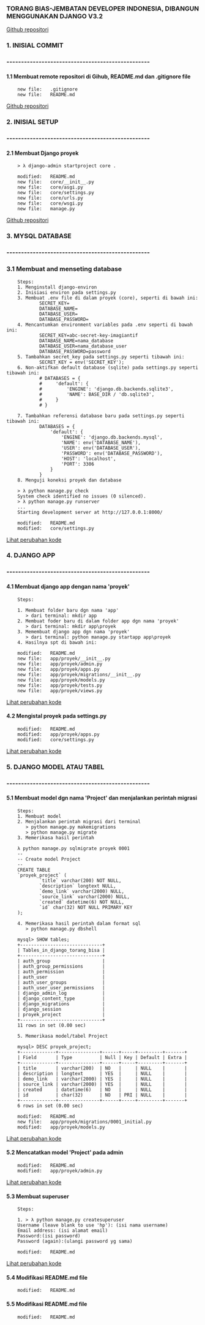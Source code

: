 ### TORANG BIAS-JEMBATAN DEVELOPER INDONESIA, DIBANGUN MENGGUNAKAN DJANGO V3.2


<a href="https://github.com/gurnitha/django-torang-bisa" target="_blank">Github repositori</a>


### 1. INISIAL COMMIT
### -------------------------------------------------


#### 1.1 Membuat remote repositori di Gihub, README.md dan .gitignore file

        new file:   .gitignore
        new file:   README.md

<a href="https://github.com/gurnitha/django-torang-bisa/commits/main" target="_blank">Github repositori</a>


### 2. INISIAL SETUP
### -------------------------------------------------


#### 2.1 Membuat Django proyek

        > λ django-admin startproject core .

        modified:   README.md
        new file:   core/__init__.py
        new file:   core/asgi.py
        new file:   core/settings.py
        new file:   core/urls.py
        new file:   core/wsgi.py
        new file:   manage.py

<a href="https://github.com/gurnitha/django-torang-bisa/commits/main" target="_blank" rel="noopener noreferrer">Github repositori</a>


### 3. MYSQL DATABASE
### -------------------------------------------------


### 3.1 Membuat and menseting database

        Steps:
        1. Menginstall django-environ
        2. Inisiasi environ pada settings.py 
        3. Membuat .env file di dalam proyek (core), seperti di bawah ini:
                SECRET_KEY=
                DATABASE_NAME=
                DATABASE_USER=
                DATABASE_PASSWORD=
        4. Mencantumkan environment variables pada .env seperti di bawah ini:
                SECRET_KEY=abc-secret-key-imagiantif
                DATABASE_NAME=nama_database
                DATABASE_USER=nama_database_user
                DATABASE_PASSWORD=password
        5. Tambahkan secret_key pada settings.py seperti tibawah ini:
                SECRET_KEY = env('SECRET_KEY');
        6. Non-aktifkan default database (sqlite) pada settings.py seperti tibawah ini:
                # DATABASES = {
                #     'default': {
                #         'ENGINE': 'django.db.backends.sqlite3',
                #         'NAME': BASE_DIR / 'db.sqlite3',
                #     }
                # }

        7. Tambahkan referensi database baru pada settings.py seperti tibawah ini:
                DATABASES = {
                    'default': {
                        'ENGINE': 'django.db.backends.mysql',
                        'NAME': env('DATABASE_NAME'),
                        'USER': env('DATABASE_USER'),
                        'PASSWORD': env('DATABASE_PASSWORD'),
                        'HOST': 'localhost',
                        'PORT': 3306
                    }
                }
        8. Menguji koneksi proyek dan database

        > λ python manage.py check
        System check identified no issues (0 silenced).
        > λ python manage.py runserver
        ...
        Starting development server at http://127.0.0.1:8000/

        modified:   README.md
        modified:   core/settings.py

<a href="https://github.com/gurnitha/django-torang-bisa/commit/ba06979cf35628726f0f1feca15a95811755ad05" target="_blank" rel="noopener noreferrer">Lihat perubahan kode</a>


### 4. DJANGO APP
### -------------------------------------------------


#### 4.1 Membuat django app dengan nama 'proyek'

        Steps:

        1. Membuat folder baru dgn nama 'app'
           > dari terminal: mkdir app
        2. Membuat foder baru di dalam folder app dgn nama 'proyek'
           > dari terminal: mkdir app\proyek
        3. Memembuat django app dgn nama 'proyek'
           > dari terminal: python manage.py startapp app\proyek
        4. Hasilnya spt di bawah ini:

        modified:   README.md
        new file:   app/proyek/__init__.py
        new file:   app/proyek/admin.py
        new file:   app/proyek/apps.py
        new file:   app/proyek/migrations/__init__.py
        new file:   app/proyek/models.py
        new file:   app/proyek/tests.py
        new file:   app/proyek/views.py       

<a href="https://github.com/gurnitha/django-torang-bisa/commit/134ee3940b5dc1375525df4cc318326c4d462c6e" target="_blank" rel="noopener noreferrer">Lihat perubahan kode</a>


#### 4.2 Mengistal proyek pada settings.py

        modified:   README.md
        modified:   app/proyek/apps.py
        modified:   core/settings.py

<a href="https://github.com/gurnitha/django-torang-bisa/commit/5d99f6cb698d4dc6b2e220f604c50119b4254e0b" target="_blank" rel="noopener noreferrer">Lihat perubahan kode</a>


### 5. DJANGO MODEL ATAU TABEL
### -------------------------------------------------


#### 5.1 Membuat model dgn nama 'Project' dan menjalankan perintah migrasi

        Steps:
        1. Membuat model
        2. Menjalankan perintah migrasi dari terminal
           > python manage.py makemigrations
           > python manage.py migrate
        3. Memerikasa hasil perintah

        λ python manage.py sqlmigrate proyek 0001
        --
        -- Create model Project
        --
        CREATE TABLE 
        `proyek_project` (
                `title` varchar(200) NOT NULL, 
                `description` longtext NULL, 
                `demo_link` varchar(2000) NULL, 
                `source_link` varchar(2000) NULL, 
                `created` datetime(6) NOT NULL, 
                `id` char(32) NOT NULL PRIMARY KEY
        ); 

        4. Memerikasa hasil perintah dalam format sql        
           > python manage.py dbshell 

        mysql> SHOW tables;
        +------------------------------+
        | Tables_in_django_torang_bisa |
        +------------------------------+
        | auth_group                   |
        | auth_group_permissions       |
        | auth_permission              |
        | auth_user                    |
        | auth_user_groups             |
        | auth_user_user_permissions   |
        | django_admin_log             |
        | django_content_type          |
        | django_migrations            |
        | django_session               |
        | proyek_project               |
        +------------------------------+
        11 rows in set (0.00 sec)

        5. Memerikasa model/tabel Project

        mysql> DESC proyek_project;
        +-------------+---------------+------+-----+---------+-------+
        | Field       | Type          | Null | Key | Default | Extra |
        +-------------+---------------+------+-----+---------+-------+
        | title       | varchar(200)  | NO   |     | NULL    |       |
        | description | longtext      | YES  |     | NULL    |       |
        | demo_link   | varchar(2000) | YES  |     | NULL    |       |
        | source_link | varchar(2000) | YES  |     | NULL    |       |
        | created     | datetime(6)   | NO   |     | NULL    |       |
        | id          | char(32)      | NO   | PRI | NULL    |       |
        +-------------+---------------+------+-----+---------+-------+
        6 rows in set (0.00 sec)        

        modified:   README.md
        new file:   app/proyek/migrations/0001_initial.py
        modified:   app/proyek/models.py

<a href="https://github.com/gurnitha/django-torang-bisa/commit/145523945e2981d089ee2370c82029a223befabf" target="_blank" rel="noopener noreferrer">Lihat perubahan kode</a>


#### 5.2 Mencatatkan model 'Project' pada admin

        modified:   README.md
        modified:   app/proyek/admin.py

<a href="https://github.com/gurnitha/django-torang-bisa/commit/316d7e08437c6042f1494cd85bd86a589a3748f5" target="_blank" rel="noopener noreferrer">Lihat perubahan kode</a>


#### 5.3 Membuat superuser

        Steps:

        1. > λ python manage.py createsuperuser
        Username (leave blank to use 'hp'): (isi nama username)
        Email address: (isi alamat email)
        Password:(isi password)
        Password (again):(ulangi password yg sama)

        modified:   README.md

<a href="https://github.com/gurnitha/django-torang-bisa/commit/73e4b53372c27180d99c201d21ed140f9a0572a1" target="_blank" rel="noopener noreferrer">Lihat perubahan kode</a>


#### 5.4 Modifikasi README.md file

        modified:   README.md


#### 5.5 Modifikasi README.md file

        modified:   README.md
















































































































































































































































































